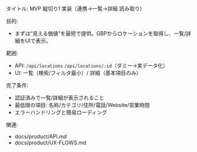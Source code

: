 タイトル: MVP 縦切り1 実装（連携→一覧→詳細 読み取り）

目的:
- まずは“見える価値”を最短で提供。GBPからロケーションを取得し、一覧/詳細をUIで表示。

範囲:
- API: `/api/locations` `/api/locations/:id`（ダミー→実データ化）
- UI: 一覧（検索/フィルタ最小）/ 詳細（基本項目のみ）

完了条件:
- 認証済みで一覧/詳細が表示されること
- 最低限の項目: 名称/カテゴリ/住所/電話/Website/営業時間
- エラーハンドリングと簡易ローディング

関連:
- docs/product/API.md
- docs/product/UX-FLOWS.md

